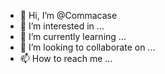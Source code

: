 - 👋 Hi, I’m @Commacase
- 👀 I’m interested in ...
- 🌱 I’m currently learning ...
- 💞️ I’m looking to collaborate on ...
- 📫 How to reach me ...

<!---
Commacase/Commacase is a ✨ special ✨ repository because its `README.md` (this file) appears on your GitHub profile.
You can click the Preview link to take a look at your changes.
--->
